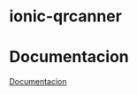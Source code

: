 # ionic-qrcanner

# Documentacion
[Documentacion](https://evilsmmon.notion.site/QRSCANNER-60bae33ab3a947d8b62c7d0c9cee50b0)
